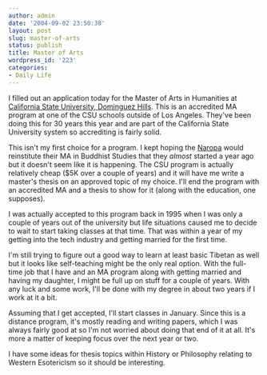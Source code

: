 ```yaml
---
author: admin
date: '2004-09-02 23:50:38'
layout: post
slug: master-of-arts
status: publish
title: Master of Arts
wordpress_id: '223'
categories:
- Daily Life
---
```

<p>I filled out an application today for the Master of Arts in Humanities at
<a href="http://www.csudh.edu/hux/">California State University, Dominguez Hills</a>. 
This is an accredited MA program at one of the CSU schools outside of Los 
Angeles. They&#39;ve been doing this for 30 years this year and are part of the 
California State University system so accrediting is fairly solid.</p>
<p>This isn&#39;t my first choice for a program. I kept hoping the
<a href="http://www.naropa.edu">Naropa</a> would reinstitute their MA in 
Buddhist Studies that they <i>almost</i> started a year ago but it doesn&#39;t seem 
like it is happening. The CSU program is actually relatively cheap ($5K over a 
couple of years) and it will have me write a master&#39;s thesis on an approved 
topic of my choice. I&#39;ll end the program with an accredited MA and a thesis to 
show for it (along with the education, one supposes). </p>
<p>I was actually accepted to this program back in 1995 when I was only a couple 
of years out of the university but life situations caused me to decide to wait 
to start taking classes at that time. That was within a year of my getting into 
the tech industry and getting married for the first time.</p>
<p>I&#39;m still trying to figure out a good way to learn at least basic Tibetan as 
well but it looks like self-teaching might be the only real option. With the 
full-time job that I have and an MA program along with getting married and 
having my daughter, I might be full up on stuff for a couple of years. With any 
luck and some work, I&#39;ll be done with my degree in about two years if I work at 
it a bit. </p>
<p>Assuming that I get accepted, I&#39;ll start classes in January. Since this is a 
distance program, it&#39;s mostly reading and writing papers, which I was always 
fairly good at so I&#39;m not worried about doing that end of it at all. It&#39;s more a 
matter of keeping focus over the next year or two.</p>
<p>I have some ideas for thesis topics within History or Philosophy relating to 
Western Esotericism so it should be interesting.</p>
